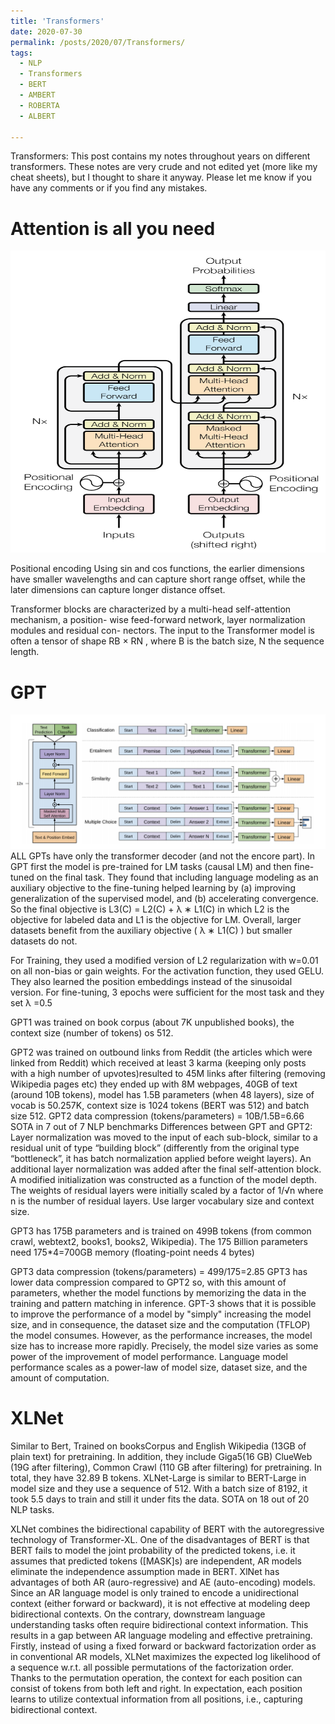 ```yaml
---
title: 'Transformers'
date: 2020-07-30
permalink: /posts/2020/07/Transformers/
tags:
  - NLP
  - Transformers
  - BERT
  - AMBERT
  - ROBERTA
  - ALBERT
  
---
```


Transformers:
This post contains my notes throughout years on different transformers. These notes are very crude and not edited yet (more like my cheat sheets), but I thought to share it anyway. Please let me know if you have any comments or if you find any mistakes.


# Attention is all you need
<img src="https://github.com/sanazbahargam/SanazBahargam.github.io/blob/master/images/transformer_block.png" height="483px" width="540px">

Positional encoding
Using sin and cos functions, the earlier dimensions have smaller wavelengths and can capture short range offset, while the later dimensions can capture longer distance offset.

Transformer blocks are characterized by a multi-head self-attention mechanism, a position- wise feed-forward network, layer normalization modules and residual con- nectors. The input to the Transformer model is often a tensor of shape RB × RN , where B is the batch size, N the sequence length.

# GPT
![pic](https://github.com/sanazbahargam/SanazBahargam.github.io/blob/master/images/gpt.png)
ALL GPTs have only the transformer decoder (and not the encore part). In GPT first the model is pre-trained for LM tasks (causal LM) and then fine-tuned on the final task. They found that including language modeling as an auxiliary objective to the fine-tuning helped learning by (a) improving generalization of the supervised model, and (b) accelerating convergence. So the final objective is 
L3(C) = L2(C) + λ ∗ L1(C) 
in which L2 is the objective for labeled data and L1 is the objective for LM. 
Overall, larger datasets benefit from the auxiliary objective ( λ ∗ L1(C) ) but smaller datasets do not.

For Training, they used a modified version of L2 regularization with w=0.01 on all non-bias or gain weights. For the activation function, they used GELU. They also learned the position embeddings instead of the sinusoidal version. For fine-tuning, 3 epochs were sufficient for the most task and they set  λ =0.5

GPT1 was trained on book corpus (about 7K unpublished books), the context size (number of tokens)  os 512.

GPT2 was trained on outbound links from Reddit (the articles which were linked from Reddit) which received at least 3 karma (keeping only posts with a high number of upvotes)resulted to 45M links after filtering (removing Wikipedia pages etc) they ended up with 8M webpages, 40GB of text (around 10B tokens), model has 1.5B parameters (when 48 layers), size of vocab is 50.257K, context size is 1024 tokens (BERT was 512) and batch size 512. 
GPT2 data compression (tokens/parameters) = 10B/1.5B=6.66
SOTA in 7 out of 7 NLP benchmarks
Differences between GPT and GPT2:
Layer normalization was moved to the input of each sub-block, similar to a residual unit of type “building block” (differently from the original type “bottleneck”, it has batch normalization applied before weight layers).
An additional layer normalization was added after the final self-attention block.
A modified initialization was constructed as a function of the model depth.
The weights of residual layers were initially scaled by a factor of 1/√n where n is the number of residual layers.
Use larger vocabulary size and context size.


GPT3 has 175B parameters and is trained on 499B tokens (from common crawl, webtext2, books1, books2, Wikipedia). The 175 Billion parameters need 175*4=700GB memory (floating-point needs 4 bytes)
 
GPT3 data compression (tokens/parameters) = 499/175=2.85
GPT3 has lower data compression compared to GPT2 so, with this amount of parameters, whether the model functions by memorizing the data in the training and pattern matching in inference. 
 GPT-3 shows that it is possible to improve the performance of a model by "simply" increasing the model size, and in consequence, the dataset size and the computation (TFLOP) the model consumes. However, as the performance increases, the model size has to increase more rapidly. Precisely, the model size varies as some power of the improvement of model performance. Language model performance scales as a power-law of model size, dataset size, and the amount of computation.


# XLNet
Similar to Bert, Trained on booksCorpus and English Wikipedia (13GB of plain text) for pretraining. In addition, they include  Giga5(16 GB) ClueWeb (19G after filtering), Common Crawl (110 GB after filtering) for pretraining. In total, they have 32.89 B tokens.
XLNet-Large is similar to BERT-Large in model size and they use a sequence of 512. 
With a batch size of 8192, it took 5.5 days to train and still it under fits the data.
SOTA on 18 out of 20 NLP tasks.

XLNet combines the bidirectional capability of BERT with the autoregressive technology of Transformer-XL. One of the disadvantages of BERT is that BERT fails to model the joint probability of the predicted tokens, i.e. it assumes that predicted tokens ([MASK]s) are independent, AR models eliminate the independence assumption made in BERT.
XlNet has advantages of both AR (auro-regressive) and AE (auto-encoding) models. Since an AR language model is only trained to encode a unidirectional context (either forward or backward), it is not effective at modeling deep bidirectional contexts. On the contrary, downstream language understanding tasks often require bidirectional context information. This results in a gap between AR language modeling and effective pretraining. Firstly, instead of using a fixed forward or backward factorization order as in conventional AR models, XLNet maximizes the expected log likelihood of a sequence w.r.t. all possible permutations of the factorization order. Thanks to the permutation operation, the context for each position can consist of tokens from both left and right. In expectation, each position learns to utilize contextual information from all positions, i.e., capturing bidirectional context. 

